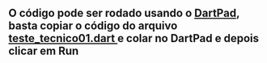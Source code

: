 ## O código pode ser rodado usando o <a href='https://dartpad.dev'>DartPad</a>, basta copiar o código do arquivo <a href='https://github.com/robertoalvarezjunior/teste_tecnico_01/blob/main/teste_tecnico01.dart'> teste_tecnico01.dart </a> e colar no DartPad e depois clicar em Run
